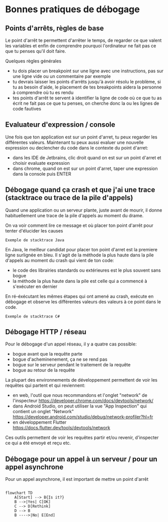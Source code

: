 # Bonnes pratiques de débogage

## Points d'arrêts,  règles de base
Le point d'arrêt te permettent d'arrêter le temps, de regarder ce que valent les variables et enfin de comprendre 
pourquoi l'ordinateur ne fait pas ce que tu penses qu'il doit faire.

Quelques règles générales
- tu dois placer un breakpoint sur une ligne avec une instructions, pas sur une ligne vide ou un commentaire par exemple
- tu devrais laisser les points d'arrêts jusqu'à avoir résolu le problème, si tu as besoin d'aide, le placement de tes breakpoints aidera la personne à comprendre où tu es rendu
- tes points d'arrêt te servent à identifier la ligne de code où ce que tu as écrit ne fait pas ce que tu penses, on cherche donc la ou les lignes de code fautives

## Evaluateur d'expression / console

Une fois que ton application est sur un point d'arret, tu peux regarder les différentes valeurs. Maintenant tu peux aussi evaluer une nouvelle expression ou declencher du code dans le contexte du point d'arret:
- dans les IDE de Jetbrains, clic droit quand on est sur un point d'arret et choisir evaluate expression
- dans chrome, quand on est sur un point d'arret, taper une expression dans la console puis ENTER


## Débogage quand ça crash et que j'ai une trace (stacktrace ou trace de la pile d'appels)

Quand une application ou un serveur plante, juste avant de mourir, il donne habituellement une trace de la pile d'appels au moment du drame. 

On va voir comment lire ce message et où placer ton point d'arrêt pour tenter d'élucider les causes
```
Exemple de stacktrace Java
```
En Java, le meilleur candidat pour placer ton point d'arret est la premiere ligne surlignée en bleu. Il s'agit de la méthode la plus haute dans la pile d'appels au moment du crash qui vient de ton code:
- le code des librairies standards ou extérieures est le plus souvent sans bogue
- la méthode la plus haute dans la pile est celle qui a commencé à s'exécuter en dernier

En ré-éxécutant les mêmes étapes qui ont amené au crash, exécute en débogage et observe les différentes valeurs des valeurs à ce point dans le code.

```
Exemple de stacktrace C#
```

## Débogage HTTP / réseau

Pour le débogage d'un appel réseau, il y a quatre cas possible:
- bogue avant que la requête parte
- bogue d'acheminenement, ça ne se rend pas
- bogue sur le serveur pendant le traitement de la requête
- bogue au retour de la requête

La plupart des environnements de développement permettent de voir les requêtes qui partent et qui reviennent:
- en web, l'outil que nous recommandons et l'onglet "network" de l'inspecteur https://developer.chrome.com/docs/devtools/network/
- dans Android Studio, on peut utiliser la vue "App Inspection" qui contient un onglet "Network" https://developer.android.com/studio/debug/network-profiler?hl=fr
- en développement Flutter https://docs.flutter.dev/tools/devtools/network

Ces outils permettent de voir les requêtes partir et/ou revenir, d'inspecter ce qui a été envoyé et reçu etc.

## Débogage pour un appel à un serveur / pour un appel asynchrone
Pour un appel asynchrone, il est important de mettre un point d'arrêt

```java
```


```mermaid
flowchart TD
    A[Start] --> B{Is it?}
    B -->|Yes| C[OK]
    C --> D[Rethink]
    D --> B
    B ---->|No| E[End]
```
